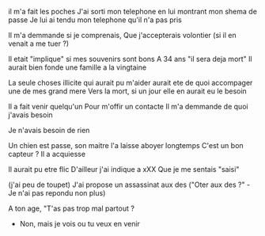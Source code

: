 il m'a fait les poches
J'ai sorti mon telephone en lui montrant mon shema de passe
Je lui ai tendu mon telephone qu'il n'a pas pris

Il m'a demmande si je comprenais,
Que j'accepterais volontier
(si il en venait a me tuer ?)

Il etait "implique" si mes souvenirs sont bons
A 34 ans "il sera deja mort"
Il aurait bien fonde une famille a la vingtaine

La seule choses illicite qui aurait pu m'aider
aurait ete de quoi accompager une de mes grand mere
Vers la mort, si un jour elle en aurait eu le besoin

Il a fait venir quelqu'un
Pour m'offir un contacte
Il m'a demmande de quoi j'avais besoin

Je n'avais besoin de rien

Un chien est passe, son maitre
l'a laisse aboyer longtemps
C'est un bon capteur ? Il a acquiesse

Il aurait pu etre flic
D'ailleur j'ai indique a xXX
Que je me sentais "saisi"

(j'ai peu de toupet)
J'ai propose un assassinat aux des
("Oter aux des ?" - Je n'ai pas repondu non plus)

A ton age, "T'as pas trop mal partout ?
- Non, mais je vois ou tu veux en venir